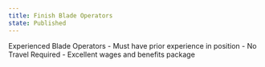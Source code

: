 ```yaml
---
title: Finish Blade Operators
state: Published
---
```


Experienced Blade Operators - Must have prior experience in position - No Travel Required - Excellent wages and benefits package